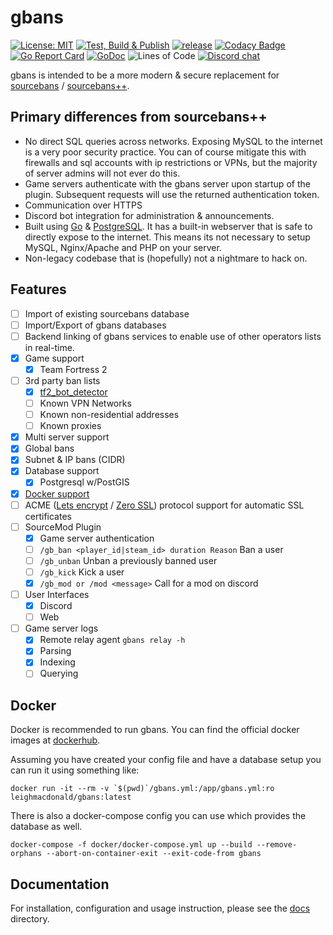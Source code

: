 # gbans

[![License: MIT](https://img.shields.io/badge/License-MIT-yellow.svg)](https://opensource.org/licenses/MIT)
[![Test, Build & Publish](https://github.com/leighmacdonald/gbans/actions/workflows/build.yml/badge.svg?branch=master)](https://github.com/leighmacdonald/gbans/actions/workflows/build.yml)
[![release](https://github.com/leighmacdonald/gbans/actions/workflows/release.yml/badge.svg?event=release)](https://github.com/leighmacdonald/gbans/actions/workflows/release.yml)
[![Codacy Badge](https://api.codacy.com/project/badge/Grade/f06234b0551a49cc8ac111d7b77827b2)](https://www.codacy.com/manual/leighmacdonald/gbans?utm_source=github.com&amp;utm_medium=referral&amp;utm_content=leighmacdonald/gbans&amp;utm_campaign=Badge_Grade)
[![Go Report Card](https://goreportcard.com/badge/github.com/leighmacdonald/gbans)](https://goreportcard.com/report/github.com/leighmacdonald/gbans)
[![GoDoc](https://godoc.org/github.com/leighmacdonald/gbans?status.svg)](https://pkg.go.dev/github.com/leighmacdonald/gbans)
![Lines of Code](https://tokei.rs/b1/github/leighmacdonald/gbans)
[![Discord chat](https://img.shields.io/discord/704508824320475218)](https://discord.gg/YEWed3wY3F)

gbans is intended to be a more modern & secure replacement 
for [sourcebans](https://github.com/GameConnect/sourcebansv1) / [sourcebans++](https://sbpp.dev).

## Primary differences from sourcebans++

- No direct SQL queries across networks. Exposing MySQL to the internet is a very poor security practice. You can 
of course mitigate this with firewalls and sql accounts with ip restrictions or VPNs, but the majority of 
server admins will not ever do this.
- Game servers authenticate with the gbans server upon startup of the plugin. Subsequent requests will use the returned
authentication token.
- Communication over HTTPS
- Discord bot integration for administration & announcements.
- Built using [Go](https://golang.org/) & [PostgreSQL](https://www.postgresql.org/). It has a built-in 
webserver that is safe to directly expose to the internet. This means its not necessary to setup MySQL, 
Nginx/Apache and PHP on your server.
- Non-legacy codebase that is (hopefully) not a nightmare to hack on.

## Features

- [ ] Import of existing sourcebans database
- [ ] Import/Export of gbans databases
- [ ] Backend linking of gbans services to enable use of other operators lists in real-time.
- [x] Game support
   - [x] Team Fortress 2
- [ ] 3rd party ban lists 
   - [x] [tf2_bot_detector](https://github.com/PazerOP/tf2_bot_detector/blob/master/staging/cfg/playerlist.official.json)
   - [ ] Known VPN Networks
   - [ ] Known non-residential addresses 
   - [ ] Known proxies
- [x] Multi server support
- [x] Global bans
- [x] Subnet & IP bans (CIDR)
- [x] Database support
  - [x] Postgresql w/PostGIS
- [x] [Docker support](https://hub.docker.com/repository/docker/leighmacdonald/gbans)
- [ ] ACME ([Lets encrypt](https://letsencrypt.org/) / [Zero SSL](https://zerossl.com/)) protocol support for automatic SSL certificates
- [ ] SourceMod Plugin
    - [x] Game server authentication
    - [ ] `/gb_ban <player_id|steam_id> duration Reason` Ban a user
    - [ ] `/gb_unban` Unban a previously banned user
    - [ ] `/gb_kick` Kick a user
    - [x] `/gb_mod or /mod <message>` Call for a mod on discord
- [ ] User Interfaces
    - [x] Discord
    - [ ] Web
- [ ] Game server logs
   - [x] Remote relay agent `gbans relay -h`
   - [x] Parsing  
   - [x] Indexing 
   - [ ] Querying
    
## Docker

Docker is recommended to run gbans. You can find the official docker images at 
[dockerhub](https://hub.docker.com/repository/docker/leighmacdonald/gbans).

Assuming you have created your config file and have a database setup you can run it using something
like:

    docker run -it --rm -v `$(pwd)`/gbans.yml:/app/gbans.yml:ro leighmacdonald/gbans:latest

There is also a docker-compose config you can use which provides the database as well.

    docker-compose -f docker/docker-compose.yml up --build --remove-orphans --abort-on-container-exit --exit-code-from gbans

## Documentation

For installation, configuration and usage instruction, please see the [docs](docs) directory.
